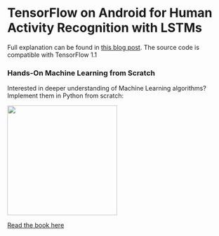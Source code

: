 # TensorFlow on Android for Human Activity Recognition with LSTMs

Full explanation can be found in [this blog post](https://www.curiousily.com/posts/human-activity-recognition-using-lstms-on-android/). The source code is compatible with TensorFlow 1.1

### Hands-On Machine Learning from Scratch

Interested in deeper understanding of Machine Learning algorithms? Implement them in Python from scratch:

<a href="https://leanpub.com/hmls" target="_blank">
  <img src="https://raw.githubusercontent.com/curiousily/Machine-Learning-from-Scratch/master/.github/book-cover.png" width="250">
</a>

<a href="https://leanpub.com/hmls" target="_blank">Read the book here</a>
